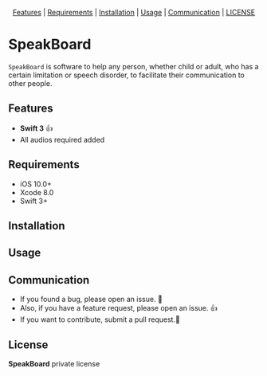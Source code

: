 <p align="center">
  <a href="#features">Features</a> |
  <a href="#requirements">Requirements</a> |
  <a href="#installation">Installation</a> |
  <a href="#usage">Usage</a> |
  <a href="#communication">Communication</a> |
  <a href="#license">LICENSE</a>
</p>

# SpeakBoard

`SpeakBoard` is software to help any person, whether child or adult, who has a certain limitation or speech disorder, to facilitate their communication to other people.

## Features
- **Swift 3** :thumbsup:
- All audios required added

## Requirements
- iOS 10.0+
- Xcode 8.0
- Swift 3+

## Installation

## Usage

## Communication
- If you found a bug, please open an issue. :bow:
- Also, if you have a feature request, please open an issue. :thumbsup:
- If you want to contribute, submit a pull request.:muscle:

## License

**SpeakBoard** private license
